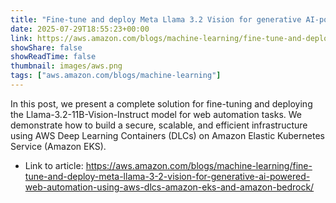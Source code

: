 ```yaml
---
title: "Fine-tune and deploy Meta Llama 3.2 Vision for generative AI-powered web automation using AWS DLCs, Amazon EKS, and Amazon Bedrock"
date: 2025-07-29T18:55:23+00:00
link: https://aws.amazon.com/blogs/machine-learning/fine-tune-and-deploy-meta-llama-3-2-vision-for-generative-ai-powered-web-automation-using-aws-dlcs-amazon-eks-and-amazon-bedrock/
showShare: false
showReadTime: false
thumbnail: images/aws.png
tags: ["aws.amazon.com/blogs/machine-learning"]
---
```

In this post, we present a complete solution for fine-tuning and deploying the Llama-3.2-11B-Vision-Instruct model for web automation tasks. We demonstrate how to build a secure, scalable, and efficient infrastructure using AWS Deep Learning Containers (DLCs) on Amazon Elastic Kubernetes Service (Amazon EKS).

- Link to article: https://aws.amazon.com/blogs/machine-learning/fine-tune-and-deploy-meta-llama-3-2-vision-for-generative-ai-powered-web-automation-using-aws-dlcs-amazon-eks-and-amazon-bedrock/